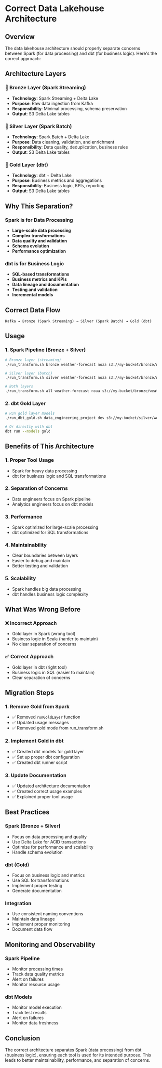 # Correct Data Lakehouse Architecture

## Overview

The data lakehouse architecture should properly separate concerns between Spark (for data processing) and dbt (for business logic). Here's the correct approach:

## Architecture Layers

### 🥉 Bronze Layer (Spark Streaming)
- **Technology**: Spark Streaming + Delta Lake
- **Purpose**: Raw data ingestion from Kafka
- **Responsibility**: Minimal processing, schema preservation
- **Output**: S3 Delta Lake tables

### 🥈 Silver Layer (Spark Batch)
- **Technology**: Spark Batch + Delta Lake  
- **Purpose**: Data cleaning, validation, and enrichment
- **Responsibility**: Data quality, deduplication, business rules
- **Output**: S3 Delta Lake tables

### 🥇 Gold Layer (dbt)
- **Technology**: dbt + Delta Lake
- **Purpose**: Business metrics and aggregations
- **Responsibility**: Business logic, KPIs, reporting
- **Output**: S3 Delta Lake tables

## Why This Separation?

### Spark is for Data Processing
- **Large-scale data processing**
- **Complex transformations**
- **Data quality and validation**
- **Schema evolution**
- **Performance optimization**

### dbt is for Business Logic
- **SQL-based transformations**
- **Business metrics and KPIs**
- **Data lineage and documentation**
- **Testing and validation**
- **Incremental models**

## Correct Data Flow

```
Kafka → Bronze (Spark Streaming) → Silver (Spark Batch) → Gold (dbt)
```

## Usage

### 1. Spark Pipeline (Bronze + Silver)
```bash
# Bronze layer (streaming)
./run_transform.sh bronze weather-forecast noaa s3://my-bucket/bronze/weather

# Silver layer (batch)
./run_transform.sh silver weather-forecast noaa s3://my-bucket/bronze/weather s3://my-bucket/silver/weather

# Both layers
./run_transform.sh all weather-forecast noaa s3://my-bucket/bronze/weather s3://my-bucket/silver/weather
```

### 2. dbt Gold Layer
```bash
# Run gold layer models
./run_dbt_gold.sh data_engineering_project dev s3://my-bucket/silver/weather s3://my-bucket/gold/weather

# Or directly with dbt
dbt run --models gold
```

## Benefits of This Architecture

### 1. **Proper Tool Usage**
- Spark for heavy data processing
- dbt for business logic and SQL transformations

### 2. **Separation of Concerns**
- Data engineers focus on Spark pipeline
- Analytics engineers focus on dbt models

### 3. **Performance**
- Spark optimized for large-scale processing
- dbt optimized for SQL transformations

### 4. **Maintainability**
- Clear boundaries between layers
- Easier to debug and maintain
- Better testing and validation

### 5. **Scalability**
- Spark handles big data processing
- dbt handles business logic complexity

## What Was Wrong Before

### ❌ **Incorrect Approach**
- Gold layer in Spark (wrong tool)
- Business logic in Scala (harder to maintain)
- No clear separation of concerns

### ✅ **Correct Approach**
- Gold layer in dbt (right tool)
- Business logic in SQL (easier to maintain)
- Clear separation of concerns

## Migration Steps

### 1. **Remove Gold from Spark**
- ✅ Removed `runGoldLayer` function
- ✅ Updated usage messages
- ✅ Removed gold mode from run_transform.sh

### 2. **Implement Gold in dbt**
- ✅ Created dbt models for gold layer
- ✅ Set up proper dbt configuration
- ✅ Created dbt runner script

### 3. **Update Documentation**
- ✅ Updated architecture documentation
- ✅ Created correct usage examples
- ✅ Explained proper tool usage

## Best Practices

### Spark (Bronze + Silver)
- Focus on data processing and quality
- Use Delta Lake for ACID transactions
- Optimize for performance and scalability
- Handle schema evolution

### dbt (Gold)
- Focus on business logic and metrics
- Use SQL for transformations
- Implement proper testing
- Generate documentation

### Integration
- Use consistent naming conventions
- Maintain data lineage
- Implement proper monitoring
- Document data flow

## Monitoring and Observability

### Spark Pipeline
- Monitor processing times
- Track data quality metrics
- Alert on failures
- Monitor resource usage

### dbt Models
- Monitor model execution
- Track test results
- Alert on failures
- Monitor data freshness

## Conclusion

The correct architecture separates Spark (data processing) from dbt (business logic), ensuring each tool is used for its intended purpose. This leads to better maintainability, performance, and separation of concerns.
